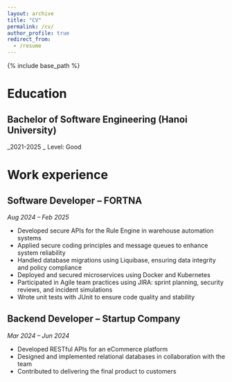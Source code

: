 ```yaml
---
layout: archive
title: "CV"
permalink: /cv/
author_profile: true
redirect_from:
  - /resume
---
```


{% include base_path %}

# Education

## Bachelor of Software Engineering (Hanoi University)
_2021-2025 _
Level: Good


# Work experience

## Software Developer – FORTNA
_Aug 2024 – Feb 2025_
- Developed secure APIs for the Rule Engine in warehouse automation systems
- Applied secure coding principles and message queues to enhance system reliability
- Handled database migrations using Liquibase, ensuring data integrity and policy compliance
- Deployed and secured microservices using Docker and Kubernetes
- Participated in Agile team practices using JIRA: sprint planning, security reviews, and incident simulations
- Wrote unit tests with JUnit to ensure code quality and stability

## Backend Developer – Startup Company 
_Mar 2024 – Jun 2024_
- Developed RESTful APIs for an eCommerce platform
- Designed and implemented relational databases in collaboration with the team
- Contributed to delivering the final product to customers
